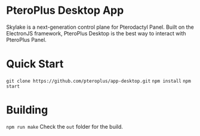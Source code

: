 # PteroPlus Desktop App
Skylake is a next-generation control plane for Pterodactyl Panel.
Built on the ElectronJS framework, PteroPlus Desktop is the best way to interact with PteroPlus Panel.

# Quick Start
`git clone https://github.com/pteroplus/app-desktop.git`
`npm install`
`npm start`

# Building
`npm run make`
Check the `out` folder for the build.

